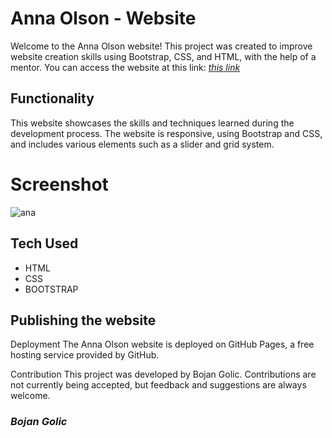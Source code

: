 # Anna Olson - Website

Welcome to the Anna Olson website! This project was created to improve website creation skills using Bootstrap, CSS, and HTML, with the help of a mentor. You can access the website at this link: [*this link*](https://bokigolic.github.io/AnnaOlsonWebsite/)


## Functionality
This website showcases the skills and techniques learned during the development process. The website is responsive, using Bootstrap and CSS, and includes various elements such as a slider and grid system.


# Screenshot

![ana](https://user-images.githubusercontent.com/71577349/185294787-19ed2439-9df1-4c2f-9425-e7e2c3409ab6.jpg)


## Tech Used

- HTML
- CSS
- BOOTSTRAP

## Publishing the website
Deployment
The Anna Olson website is deployed on GitHub Pages, a free hosting service provided by GitHub.

Contribution
This project was developed by Bojan Golic. Contributions are not currently being accepted, but feedback and suggestions are always welcome.

### *Bojan Golic*
